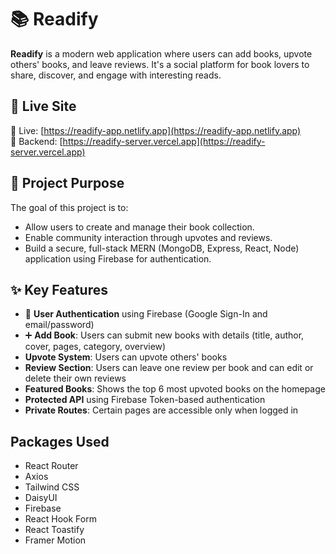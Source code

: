 # 📚 Readify

**Readify** is a modern web application where users can add books, upvote others' books, and leave reviews. It's a social platform for book lovers to share, discover, and engage with interesting reads.

## 🚀 Live Site

🔗 Live: [https://readify-app.netlify.app](https://readify-app.netlify.app)  
🔗 Backend: [https://readify-server.vercel.app](https://readify-server.vercel.app)

## 🎯 Project Purpose

The goal of this project is to:
- Allow users to create and manage their book collection.
- Enable community interaction through upvotes and reviews.
- Build a secure, full-stack MERN (MongoDB, Express, React, Node) application using Firebase for authentication.

## ✨ Key Features

- 🔐 **User Authentication** using Firebase (Google Sign-In and email/password)
- ➕ **Add Book**: Users can submit new books with details (title, author, cover, pages, category, overview)
-  **Upvote System**: Users can upvote others' books 
-  **Review Section**: Users can leave one review per book and can edit or delete their own reviews
-  **Featured Books**: Shows the top 6 most upvoted books on the homepage
-  **Protected API** using Firebase Token-based authentication
-  **Private Routes**: Certain pages are accessible only when logged in

## Packages Used

- React Router 
- Axios
- Tailwind CSS
- DaisyUI
- Firebase
- React Hook Form
- React  Toastify
- Framer Motion 


